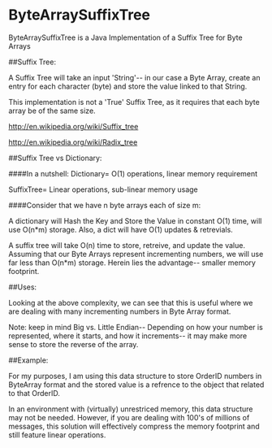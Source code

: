 # ByteArraySuffixTree 

ByteArraySuffixTree is a Java Implementation of a Suffix Tree for Byte Arrays 

##Suffix Tree:

A Suffix Tree will take an input 'String'-- in our case a Byte Array, create an entry for each character (byte) and store the value linked to that String. 

This implementation is not a 'True' Suffix Tree, as it requires that each byte array be of the same size.

http://en.wikipedia.org/wiki/Suffix_tree

http://en.wikipedia.org/wiki/Radix_tree

##Suffix Tree vs Dictionary:

####In a nutshell: 
  Dictionary= O(1) operations, linear memory requirement
  
  SuffixTree= Linear operations, sub-linear memory usage

####Consider that we have n byte arrays each of size m:

  A dictionary will Hash the Key and Store the Value in constant O(1) time, will use O(n*m) storage.  Also, a dict will have O(1) updates & retrevials. 

  A suffix tree will take O(n) time to store, retreive, and update the value.  Assuming that our Byte Arrays represent incrementing numbers, we will use far less than O(n*m) storage. Herein lies the advantage-- smaller memory footprint.

##Uses:

Looking at the above complexity, we can see that this is useful where we are dealing with many incrementing numbers in Byte Array format. 

Note: keep in mind Big vs. Little Endian-- Depending on how your number is represented, where it starts, and how it increments-- it may make more sense to  store the reverse of the array. 

##Example: 

For my purposes, I am using this data structure to store OrderID numbers in ByteArray format and the stored value is a refrence
to the object that related to that OrderID. 

In an environment with (virtually) unrestriced memory, this data structure may not be needed. However, if you are dealing with
100's of millions of messages, this solution will effectively compress the memory footprint and still feature linear operations. 
